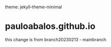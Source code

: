 theme: jekyll-theme-minimal
# pauloabalos.github.io
this change is from branch20230213 - mainbranch
